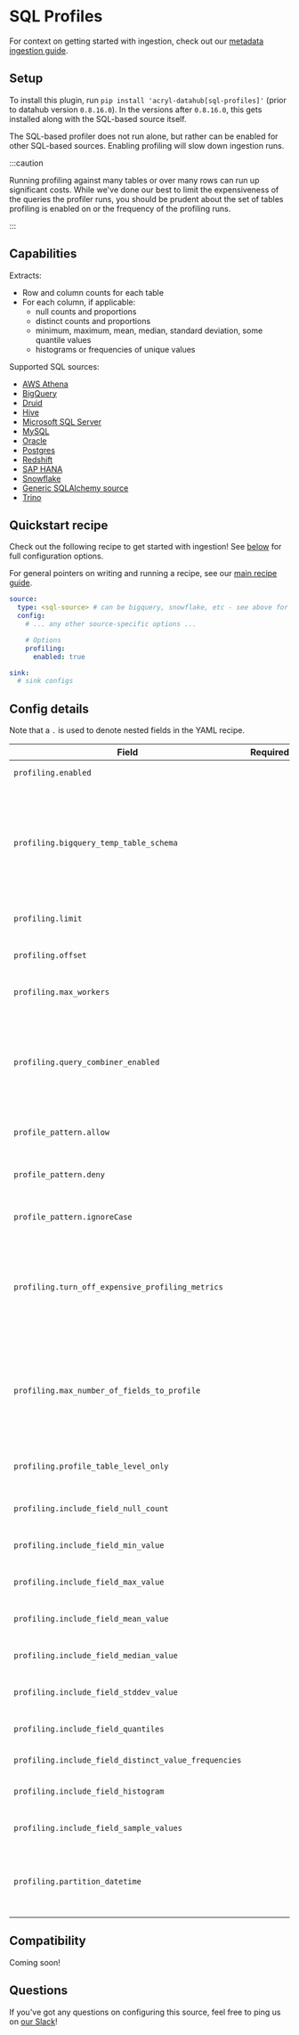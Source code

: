 # SQL Profiles

For context on getting started with ingestion, check out our [metadata ingestion guide](../README.md).

## Setup

To install this plugin, run `pip install 'acryl-datahub[sql-profiles]'` (prior to datahub version `0.8.16.0`).
In the versions after `0.8.16.0`, this gets installed along with the SQL-based source itself.

The SQL-based profiler does not run alone, but rather can be enabled for other SQL-based sources.
Enabling profiling will slow down ingestion runs.

:::caution

Running profiling against many tables or over many rows can run up significant costs.
While we've done our best to limit the expensiveness of the queries the profiler runs, you
should be prudent about the set of tables profiling is enabled on or the frequency
of the profiling runs.

:::

## Capabilities

Extracts:

- Row and column counts for each table
- For each column, if applicable:
  - null counts and proportions
  - distinct counts and proportions
  - minimum, maximum, mean, median, standard deviation, some quantile values
  - histograms or frequencies of unique values

Supported SQL sources:

- [AWS Athena](./athena.md)
- [BigQuery](./bigquery.md)
- [Druid](./druid.md)
- [Hive](./hive.md)
- [Microsoft SQL Server](./mssql.md)
- [MySQL](./mysql.md)
- [Oracle](./oracle.md)
- [Postgres](./postgres.md)
- [Redshift](./redshift.md)
- [SAP HANA](./hana.md)
- [Snowflake](./snowflake.md)
- [Generic SQLAlchemy source](./sqlalchemy.md)
- [Trino](./trino.md)

## Quickstart recipe

Check out the following recipe to get started with ingestion! See [below](#config-details) for full configuration options.

For general pointers on writing and running a recipe, see our [main recipe guide](../README.md#recipes).

```yml
source:
  type: <sql-source> # can be bigquery, snowflake, etc - see above for the list
  config:
    # ... any other source-specific options ...

    # Options
    profiling:
      enabled: true

sink:
  # sink configs
```

## Config details

Note that a `.` is used to denote nested fields in the YAML recipe.

| Field                                                | Required | Default              | Description                                                                                                                                                                                                                                                                                                                                                        |
|------------------------------------------------------|----------|----------------------|--------------------------------------------------------------------------------------------------------------------------------------------------------------------------------------------------------------------------------------------------------------------------------------------------------------------------------------------------------------------|
| `profiling.enabled`                                  |          | `False`              | Whether profiling should be done.                                                                                                                                                                                                                                                                                                                                  |
| `profiling.bigquery_temp_table_schema`               |          |                      | On bigquery for profiling partitioned tables needs to create temporary views. You have to define a schema where these will be created. Views will be cleaned up after profiler runs. (Great expectation tech details about this [here](https://legacy.docs.greatexpectations.io/en/0.9.0/reference/integrations/bigquery.html#custom-queries-with-sql-datasource). |
| `profiling.limit`                                    |          |                      | Max number of documents to profile. By default, profiles all documents.                                                                                                                                                                                                                                                                                            |
| `profiling.offset`                                   |          |                      | Offset in documents to profile. By default, uses no offset.                                                                                                                                                                                                                                                                                                        |
| `profiling.max_workers`                              |          | `5 * os.cpu_count()` | Number of worker threads to use for profiling. Set to 1 to disable.                                                                                                                                                                                                                                                                                                |
| `profiling.query_combiner_enabled`                   |          | `True`               | *This feature is still experimental and can be disabled if it causes issues.* Reduces the total number of queries issued and speeds up profiling by dynamically combining SQL queries where possible.                                                                                                                                                              |
| `profile_pattern.allow`                              |          | `*`                  | List of regex patterns for tables or table columns to profile. Defaults to all.                                                                                                                                                                                                                                                                                    |
| `profile_pattern.deny`                               |          |                      | List of regex patterns for tables or table columns to not profile. Defaults to none.                                                                                                                                                                                                                                                                               |
| `profile_pattern.ignoreCase`                         |          | `True`               | Whether to ignore case sensitivity during pattern matching.                                                                                                                                                                                                                                                                                                        |
| `profiling.turn_off_expensive_profiling_metrics`     |          | False                | Whether to turn off expensive profiling or not. This turns off profiling for quantiles, distinct_value_frequencies, histogram & sample_values. This also limits maximum number of fields being profiled to 10.                                                                                                                                                     |
| `profiling.max_number_of_fields_to_profile`          |          | `None`               | A positive integer that specifies the maximum number of columns to profile for any table. `None` implies all columns. The cost of profiling goes up significantly as the number of columns to profile goes up.                                                                                                                                                     |
| `profiling.profile_table_level_only`                 |          | False                | Whether to perform profiling at table-level only, or include column-level profiling as well.                                                                                                                                                                                                                                                                       |
| `profiling.include_field_null_count`                 |          | `True`               | Whether to profile for the number of nulls for each column.                                                                                                                                                                                                                                                                                                        |
| `profiling.include_field_min_value`                  |          | `True`               | Whether to profile for the min value of numeric columns.                                                                                                                                                                                                                                                                                                           |
| `profiling.include_field_max_value`                  |          | `True`               | Whether to profile for the max value of numeric columns.                                                                                                                                                                                                                                                                                                           |
| `profiling.include_field_mean_value`                 |          | `True`               | Whether to profile for the mean value of numeric columns.                                                                                                                                                                                                                                                                                                          |
| `profiling.include_field_median_value`               |          | `True`               | Whether to profile for the median value of numeric columns.                                                                                                                                                                                                                                                                                                        |
| `profiling.include_field_stddev_value`               |          | `True`               | Whether to profile for the standard deviation of numeric columns.                                                                                                                                                                                                                                                                                                  |
| `profiling.include_field_quantiles`                  |          | `False`              | Whether to profile for the quantiles of numeric columns.                                                                                                                                                                                                                                                                                                           |
| `profiling.include_field_distinct_value_frequencies` |          | `False`              | Whether to profile for distinct value frequencies.                                                                                                                                                                                                                                                                                                                 |
| `profiling.include_field_histogram`                  |          | `False`              | Whether to profile for the histogram for numeric fields.                                                                                                                                                                                                                                                                                                           |
| `profiling.include_field_sample_values`              |          | `True`               | Whether to profile for the sample values for all columns.                                                                                                                                                                                                                                                                                                          |
| `profiling.partition_datetime`                       |          |                      | For partitioned datasets profile only the partition which matches the datetime or profile the latest one if not set. Only Bigquery supports this.                                                                                                                                                                                                                  |

## Compatibility

Coming soon!

## Questions

If you've got any questions on configuring this source, feel free to ping us on [our Slack](https://slack.datahubproject.io/)!

